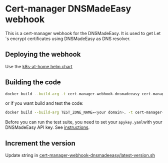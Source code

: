 # Cert-manager DNSMadeEasy webhook

This is a cert-manager webhook for the DNSMadeEasy. It is used to get Let´s encrypt certificates using DNSMadeEasy as DNS resolver.

## Deploying the webhook

Use the [k8s-at-home helm chart](https://github.com/k8s-at-home/charts/tree/master/charts/cert-manager-webhook-dnsmadeeasy)

## Building the code

```bash
docker build --build-arg -t cert-manager-webhook-dnsmadeeasy cert-manager-webhook-dnsmadeeasy
```

or if you want build and test the code:

```bash
docker build --build-arg TEST_ZONE_NAME=<your domain>. -t cert-manager-webhook-dnsmadeeasy cert-manager-webhook-dnsmadeeasy
```

Before you can run the test suite, you need to set your `apykey.yaml`with your DNSMadeEasy API key. See [instructions](testdata/dnsmadeeasy/README.md).

## Increment the version

Update string in [cert-manager-webhook-dnsmadeeasy/latest-version.sh](cert-manager-webhook-dnsmadeeasy/latest-version.sh)